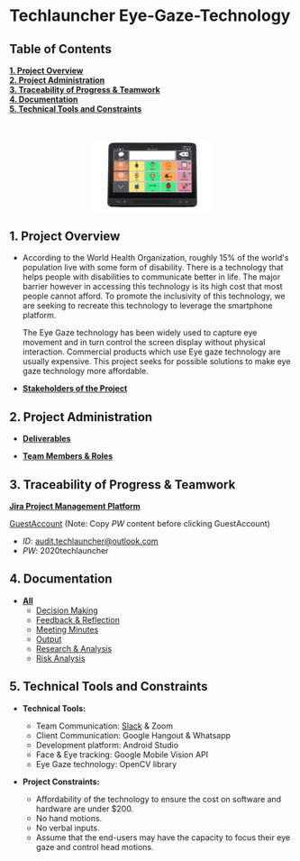 # Techlauncher Eye-Gaze-Technology   
<h2><a name = "content"> Table of Contents </a></h2>

<a href = "#Title1"><b> 1. Project Overview </b></a><br/>
<a href = "#Title2"><b> 2. Project Administration </b></a><br/>
<a href = "#Title3"><b> 3. Traceability of Progress & Teamwork </b></a><br/> 
<a href = "#Title4"><b> 4. Documentation </b></a><br/> 
<a href = "#Title5"><b> 5. Technical Tools and Constraints </b></a><br/>


<br />
<p align="center">
<img src="Resources/Sample_communication_application.jpg"  width="45%" length="45%" >
</p>
<h2><a name = "Title1"> 1. Project Overview </a></h2>

* According to the World Health Organization, roughly 15% of the world's population live with some form of disability. There is a technology that helps people with disabilities to communicate better in life. The major barrier however in accessing this technology is its high cost that most people cannot afford. To promote the inclusivity of this technology, we are seeking to recreate this technology to leverage the smartphone platform.

  The Eye Gaze technology has been widely used to capture eye movement and in turn control the screen display without physical interaction. Commercial products which use Eye gaze technology are usually  expensive. This project seeks for possible solutions to make eye gaze technology more affordable.

* [**Stakeholders of the Project**](https://github.com/Ozedaval/Eye-Gaze-Technology/wiki/Stakeholders)

<h2><a name = "Title2"> 2. Project Administration </a></h2>

* [**Deliverables**](https://github.com/Ozedaval/Eye-Gaze-Technology/wiki/Deliverables)

* [**Team Members & Roles**](https://github.com/Ozedaval/Eye-Gaze-Technology/wiki/Stakeholders)

<h2><a name = "Title3"> 3. Traceability of Progress & Teamwork</a></h2>

[**Jira Project Management Platform**](https://comp3500.atlassian.net/jira/software/projects/MEGT/boards/1/roadmap)

[GuestAccount](https://id.atlassian.com/login?application=jira&continue=https%3A%2F%2Fcomp3500.atlassian.net%2Flogin%3FredirectCount%3D1%26dest-url%3D%252Fjira%252Fsoftware%252Fprojects%252FMEGT%252Fboards%252F1%252Froadmap%26application%3Djira&email=audit.techlauncher%40outlook.com) (Note: Copy _PW_ content before clicking GuestAccount)
 - _ID_: audit.techlauncher@outlook.com
 - _PW_: 2020techlauncher

<h2><a name = "Title4"> 4. Documentation</a></h2>

- [**All**](https://drive.google.com/drive/folders/1NlzcfOPzjzUGLZtv5XBwhFZTKDHvKzTZ)
  * [Decision Making](https://drive.google.com/open?id=1saNyL4HzxOY_hxSUxgXdmyMEt44hYi6K)
  * [Feedback & Reflection](https://drive.google.com/open?id=1Ez3zpXuvb3K82JIZOckS8c_vj4hy5sOG)
  * [Meeting Minutes](https://drive.google.com/open?id=1XRX-F2_kUdTftGIQKBF57nrPVdt4L3jy)
  * [Output](https://drive.google.com/open?id=1OQ9x4_ARRlfDZPdr63_p5DNzwD6NIkFe)
  * [Research & Analysis](https://drive.google.com/open?id=1FrzmrwSpPv-w4EeVi7kL5PmxduSmQMSS)
  * [Risk Analysis](https://drive.google.com/open?id=1Uw5uD4dYpGCd37f2pzDuS4Xqts_sX_hmQ5OORyHsGHU)

<h2><a name = "Title5"> 5. Technical Tools and Constraints</a></h2>

* **Technical Tools:**
  - Team Communication: [Slack](https://techlauncher-eyegaze.slack.com/) & Zoom
  - Client Communication: Google Hangout & Whatsapp
  - Development platform: Android Studio
  - Face & Eye tracking: Google Mobile Vision API
  - Eye Gaze technology: OpenCV  library
 

* **Project Constraints:**
  - Affordability of the technology to ensure the cost on software and hardware are under $200.
  - No hand motions.
  - No verbal inputs.
  - Assume that the end-users may have the capacity to focus their eye gaze and control head motions.
 



